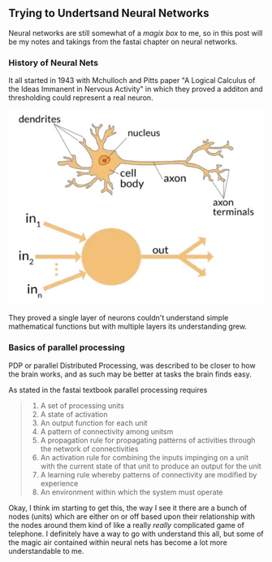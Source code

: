 ## Trying to Undertsand Neural Networks

Neural networks are still somewhat of a *magix box* to me, so in this post will be my notes and takings from the fastai chapter on neural networks.

### History of Neural Nets
It all started in 1943 with Mchulloch and Pitts paper "A Logical Calculus of the Ideas Immanent in Nervous Activity" in which they proved a additon and thresholding could represent a real neuron.


![](/images/neuron.jpg "Image of neuron")

They proved a single layer of neurons couldn't understand simple mathematical functions but with multiple layers its understanding grew.

### Basics of parallel processing
PDP or parallel Distributed Processing, was described to be closer to how the brain works, and as such may be better at tasks the brain finds easy.

As stated in the fastai textbook parallel processing requires
> <ol>
>  <li>A set of processing units</li>
>  <li>A state of activation</li>
>  <li>An output function for each unit</li>
>  <li>A pattern of connectivity among unitsm</li>
>  <li>A propagation rule for propagating patterns of activities through the network of connectivities</li>
>  <li>An activation rule for combining the inputs impinging on a unit with the current state of that unit to produce an output for the unit</li>
>  <li>A learning rule whereby patterns of connectivity are modified by experience</li>
>  <li>An environment within which the system must operate</li>
></ol> 

  Okay, I think im starting to get this, the way I see it there are a bunch of nodes (units) which are either on or off based upon their relationship with the nodes around them kind of like a really *really* complicated game of telephone. I definitely have a way to go with understand this all, but some of the magic air contained within neural nets has become a lot more understandable to me.
